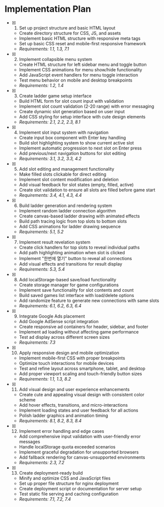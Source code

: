 # Implementation Plan

- [x] 1. Set up project structure and basic HTML layout
  - Create directory structure for CSS, JS, and assets
  - Implement basic HTML structure with responsive meta tags
  - Set up basic CSS reset and mobile-first responsive framework
  - _Requirements: 1.1, 1.3, 7.1_

- [x] 2. Implement collapsible menu system
  - Create HTML structure for left sidebar menu and toggle button
  - Implement CSS animations for menu show/hide functionality
  - Add JavaScript event handlers for menu toggle interaction
  - Test menu behavior on mobile and desktop breakpoints
  - _Requirements: 1.2, 1.4_

- [x] 3. Create ladder game setup interface
  - Build HTML form for slot count input with validation
  - Implement slot count validation (2-20 range) with error messaging
  - Create dynamic slot generation based on user input
  - Add CSS styling for setup interface with cute design elements
  - _Requirements: 2.1, 2.2, 2.3, 8.1_

- [x] 4. Implement slot input system with navigation
  - Create input box component with Enter key handling
  - Build slot highlighting system to show current active slot
  - Implement automatic progression to next slot on Enter press
  - Add previous/next navigation buttons for slot editing
  - _Requirements: 3.1, 3.2, 3.3, 4.2_

- [x] 5. Add slot editing and management functionality
  - Make filled slots clickable for direct editing
  - Implement slot content modification and deletion
  - Add visual feedback for slot states (empty, filled, active)
  - Create slot validation to ensure all slots are filled before game start
  - _Requirements: 3.4, 4.1, 4.3, 4.4_

- [x] 6. Build ladder generation and rendering system
  - Implement random ladder connection algorithm
  - Create canvas-based ladder drawing with animated effects
  - Build path tracing logic from top slots to bottom slots
  - Add CSS animations for ladder drawing sequence
  - _Requirements: 5.1, 5.2_

- [x] 7. Implement result revelation system
  - Create click handlers for top slots to reveal individual paths
  - Add path highlighting animation when slot is clicked
  - Implement "한번에 열기" button to reveal all connections
  - Add visual effects and transitions for result display
  - _Requirements: 5.3, 5.4_

- [x] 8. Add localStorage-based save/load functionality
  - Create storage manager for game configurations
  - Implement save functionality for slot contents and count
  - Build saved games list interface with load/delete options
  - Add randomize feature to generate new connections with same slots
  - _Requirements: 6.1, 6.2, 6.3, 6.4_

- [x] 9. Integrate Google Ads placement
  - Add Google AdSense script integration
  - Create responsive ad containers for header, sidebar, and footer
  - Implement ad loading without affecting game performance
  - Test ad display across different screen sizes
  - _Requirements: 7.3_

- [x] 10. Apply responsive design and mobile optimization
  - Implement mobile-first CSS with proper breakpoints
  - Optimize touch interactions for mobile devices
  - Test and refine layout across smartphone, tablet, and desktop
  - Add proper viewport scaling and touch-friendly button sizes
  - _Requirements: 1.1, 1.3, 8.2_

- [x] 11. Add visual design and user experience enhancements
  - Create cute and appealing visual design with consistent color scheme
  - Add hover effects, transitions, and micro-interactions
  - Implement loading states and user feedback for all actions
  - Polish ladder graphics and animation timing
  - _Requirements: 8.1, 8.2, 8.3, 8.4_

- [x] 12. Implement error handling and edge cases
  - Add comprehensive input validation with user-friendly error messages
  - Handle localStorage quota exceeded scenarios
  - Implement graceful degradation for unsupported browsers
  - Add fallback rendering for canvas-unsupported environments
  - _Requirements: 2.3, 7.2_

- [x] 13. Create deployment-ready build
  - Minify and optimize CSS and JavaScript files
  - Set up proper file structure for nginx deployment
  - Create deployment script or documentation for server setup
  - Test static file serving and caching configuration
  - _Requirements: 7.1, 7.2, 7.4_